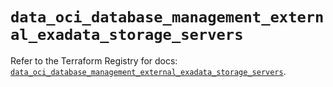 # `data_oci_database_management_external_exadata_storage_servers`

Refer to the Terraform Registry for docs: [`data_oci_database_management_external_exadata_storage_servers`](https://registry.terraform.io/providers/oracle/oci/7.19.0/docs/data-sources/database_management_external_exadata_storage_servers).
